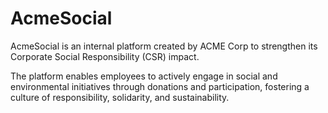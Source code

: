 # AcmeSocial

AcmeSocial is an internal platform created by ACME Corp to strengthen its Corporate Social Responsibility (CSR) impact.

The platform enables employees to actively engage in social and environmental initiatives through donations and participation, fostering a culture of responsibility, solidarity, and sustainability.


